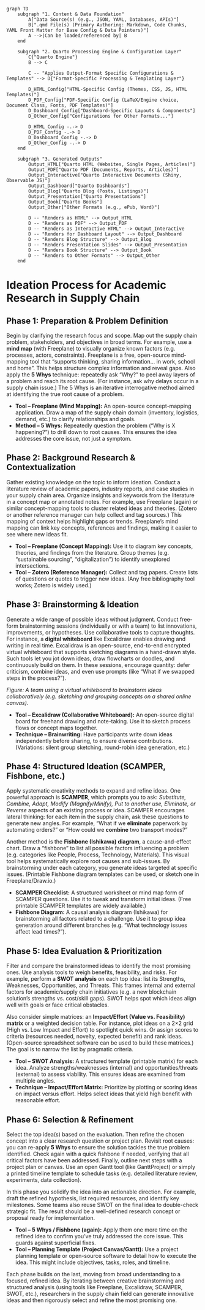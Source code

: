 ```mermaid
graph TD
    subgraph "1. Content & Data Foundation"
        A["Data Source(s) (e.g., JSON, YAML, Databases, APIs)"]
        B[".qmd File(s) (Primary Authoring: Markdown, Code Chunks, YAML Front Matter for Base Config & Data Pointers)"]
        A -->|Can be loaded/referenced by| B
    end

    subgraph "2. Quarto Processing Engine & Configuration Layer"
        C{"Quarto Engine"}
        B --> C

        C -- "Applies Output-Format Specific Configurations & Templates" --> D{"Format-Specific Processing & Templating Layer"}
        
        D_HTML_Config["HTML-Specific Config (Themes, CSS, JS, HTML Templates)"]
        D_PDF_Config["PDF-Specific Config (LaTeX/Engine choice, Document Class, Fonts, PDF Templates)"]
        D_Dashboard_Config["Dashboard-Specific Layouts & Components"]
        D_Other_Config["Configurations for Other Formats..."]

        D_HTML_Config -.-> D
        D_PDF_Config -.-> D
        D_Dashboard_Config -.-> D
        D_Other_Config -.-> D
    end

    subgraph "3. Generated Outputs"
        Output_HTML["Quarto HTML (Websites, Single Pages, Articles)"]
        Output_PDF["Quarto PDF (Documents, Reports, Articles)"]
        Output_Interactive["Quarto Interactive Documents (Shiny, Observable JS)"]
        Output_Dashboard["Quarto Dashboards"]
        Output_Blog["Quarto Blog (Posts, Listings)"]
        Output_Presentation["Quarto Presentations"]
        Output_Book["Quarto Books"]
        Output_Other["Other Formats (e.g., ePub, Word)"]

        D -- "Renders as HTML" --> Output_HTML
        D -- "Renders as PDF" --> Output_PDF
        D -- "Renders as Interactive HTML" --> Output_Interactive
        D -- "Renders for Dashboard Layout" --> Output_Dashboard
        D -- "Renders Blog Structure" --> Output_Blog
        D -- "Renders Presentation Slides" --> Output_Presentation
        D -- "Renders Book Structure" --> Output_Book
        D -- "Renders to Other Formats" --> Output_Other
    end
``` 

# Ideation Process for Academic Research in Supply Chain

## Phase 1: Preparation & Problem Definition

Begin by clarifying the research focus and scope.  Map out the supply chain problem, stakeholders, and objectives in broad terms.  For example, use a **mind map** (with Freeplane) to visually organize known factors (e.g. processes, actors, constraints). Freeplane is a free, open-source mind-mapping tool that “supports thinking, sharing information… in work, school and home”.  This helps structure complex information and reveal gaps.  Also apply the **5 Whys** technique: repeatedly ask “Why?” to peel away layers of a problem and reach its root cause.  (For instance, ask why delays occur in a supply chain issue.) The 5 Whys is an iterative interrogative method aimed at identifying the true root cause of a problem.

* **Tool – Freeplane (Mind Mapping):** An open-source concept-mapping application. Draw a map of the supply chain domain (inventory, logistics, demand, etc.) to clarify relationships and goals.
* **Method – 5 Whys:** Repeatedly question the problem (“Why is X happening?”) to drill down to root causes. This ensures the idea addresses the core issue, not just a symptom.

## Phase 2: Background Research & Contextualization

Gather existing knowledge on the topic to inform ideation. Conduct a literature review of academic papers, industry reports, and case studies in your supply chain area. Organize insights and keywords from the literature in a concept map or annotated notes. For example, use Freeplane (again) or similar concept-mapping tools to cluster related ideas and theories. (Zotero or another reference manager can help collect and tag sources.) This mapping of context helps highlight gaps or trends. Freeplane’s mind mapping can link key concepts, references and findings, making it easier to see where new ideas fit.

* **Tool – Freeplane (Concept Mapping):** Use it to diagram key concepts, theories, and findings from the literature. Group themes (e.g. “sustainable sourcing”, “digitalization”) to identify unexplored intersections.
* **Tool – Zotero (Reference Manager):** Collect and tag papers. Create lists of questions or quotes to trigger new ideas. (Any free bibliography tool works; Zotero is widely used.)

## Phase 3: Brainstorming & Ideation

Generate a wide range of possible ideas without judgment. Conduct free-form brainstorming sessions (individually or with a team) to list innovations, improvements, or hypotheses. Use collaborative tools to capture thoughts. For instance, a **digital whiteboard** like Excalidraw enables drawing and writing in real time. Excalidraw is an open-source, end-to-end encrypted virtual whiteboard that supports sketching diagrams in a hand-drawn style. Such tools let you jot down ideas, draw flowcharts or doodles, and continuously build on them. In these sessions, encourage quantity: defer criticism, combine ideas, and even use prompts (like “What if we swapped steps in the process?”).

&#x20;*Figure: A team using a virtual whiteboard to brainstorm ideas collaboratively (e.g. sketching and grouping concepts on a shared online canvas).*

* **Tool – Excalidraw (Collaborative Whiteboard):** An open-source digital board for freehand drawing and note-taking. Use it to sketch process flows or concept maps together.
* **Technique – Brainwriting:** Have participants write down ideas independently before sharing, to ensure diverse contributions. (Variations: silent group sketching, round-robin idea generation, etc.)

## Phase 4: Structured Ideation (SCAMPER, Fishbone, etc.)

Apply systematic creativity methods to expand and refine ideas. One powerful approach is **SCAMPER**, which prompts you to ask: *Substitute, Combine, Adapt, Modify (Magnify/Minify), Put to another use, Eliminate, or Reverse* aspects of an existing process or idea. SCAMPER encourages lateral thinking: for each item in the supply chain, ask these questions to generate new angles. For example, “What if we **eliminate** paperwork by automating orders?” or “How could we **combine** two transport modes?”

Another method is the **Fishbone (Ishikawa) diagram**, a cause-and-effect chart. Draw a “fishbone” to list all possible factors influencing a problem (e.g. categories like People, Process, Technology, Materials). This visual tool helps systematically explore root causes and sub-issues. By brainstorming under each category, you generate ideas targeted at specific issues. (Printable Fishbone diagram templates can be used, or sketch one in Freeplane/Draw\.io.)

* **SCAMPER Checklist:** A structured worksheet or mind map form of SCAMPER questions. Use it to tweak and transform initial ideas. (Free printable SCAMPER templates are widely available.)
* **Fishbone Diagram:** A causal analysis diagram (Ishikawa) for brainstorming all factors related to a challenge. Use it to group idea generation around different branches (e.g. “What technology issues affect lead times?”).

## Phase 5: Idea Evaluation & Prioritization

Filter and compare the brainstormed ideas to identify the most promising ones. Use analysis tools to weigh benefits, feasibility, and risks. For example, perform a **SWOT analysis** on each top idea: list its Strengths, Weaknesses, Opportunities, and Threats. This frames internal and external factors for academic/supply chain initiatives (e.g. a new blockchain solution’s strengths vs. cost/skill gaps). SWOT helps spot which ideas align well with goals or face critical obstacles.

Also consider simple matrices: an **Impact/Effort (Value vs. Feasibility) matrix** or a weighted decision table. For instance, plot ideas on a 2×2 grid (High vs. Low Impact and Effort) to spotlight quick wins. Or assign scores to criteria (resources needed, novelty, expected benefit) and rank ideas. (Open-source spreadsheet software can be used to build these matrices.) The goal is to narrow the list by pragmatic criteria.

* **Tool – SWOT Analysis:** A structured template (printable matrix) for each idea. Analyze strengths/weaknesses (internal) and opportunities/threats (external) to assess viability. This ensures ideas are examined from multiple angles.
* **Technique – Impact/Effort Matrix:** Prioritize by plotting or scoring ideas on impact versus effort. Helps select ideas that yield high benefit with reasonable effort.

## Phase 6: Selection & Refinement

Select the top idea(s) based on the evaluation. Then refine the chosen concept into a clear research question or project plan. Revisit root causes: you can re-apply **5 Whys** to ensure the solution tackles the true problem identified. Check again with a quick fishbone if needed, verifying that all critical factors have been addressed. Finally, outline next steps with a project plan or canvas. Use an open Gantt tool (like GanttProject) or simply a printed timeline template to schedule tasks (e.g. detailed literature review, experiments, data collection).

In this phase you solidify the idea into an actionable direction. For example, draft the refined hypothesis, list required resources, and identify key milestones. Some teams also reuse SWOT on the final idea to double-check strategic fit. The result should be a well-defined research concept or proposal ready for implementation.

* **Tool – 5 Whys / Fishbone (again):** Apply them one more time on the refined idea to confirm you’ve truly addressed the core issue. This guards against superficial fixes.
* **Tool – Planning Template (Project Canvas/Gantt):** Use a project planning template or open-source software to detail how to execute the idea. This might include objectives, tasks, roles, and timeline.

Each phase builds on the last, moving from broad understanding to a focused, refined idea. By iterating between creative brainstorming and structured analysis (using tools like Freeplane, Excalidraw, SCAMPER, SWOT, etc.), researchers in the supply chain field can generate innovative ideas and then rigorously select and refine the most promising one.

